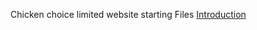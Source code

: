 Chicken choice limited website starting  Files
<a href="https://lewiskyron.github.io/ngukuh/" target="_blank">Introduction</a>
